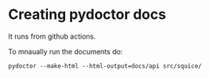 # Creating pydoctor docs

It runs from github actions.

To mnaually run the documents do:
```
pydoctor --make-html --html-output=docs/api src/squice/
```
